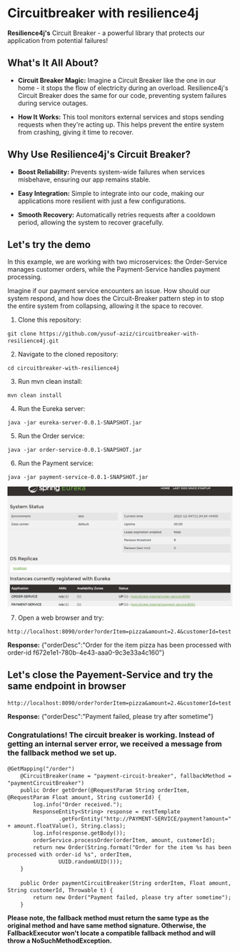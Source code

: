 # Circuitbreaker with resilience4j
**Resilience4j's** Circuit Breaker - a powerful library that protects our application from potential failures!

## What's It All About?

- **Circuit Breaker Magic:** Imagine a Circuit Breaker like the one in our home - it stops the flow of electricity during an overload. Resilience4j's Circuit Breaker does the same for our code, preventing system failures during service outages.

- **How It Works:** This tool monitors external services and stops sending requests when they're acting up. This helps prevent the entire system from crashing, giving it time to recover.

## Why Use Resilience4j's Circuit Breaker?

- **Boost Reliability:** Prevents system-wide failures when services misbehave, ensuring our app remains stable.

- **Easy Integration:** Simple to integrate into our code, making our applications more resilient with just a few configurations.

- **Smooth Recovery:** Automatically retries requests after a cooldown period, allowing the system to recover gracefully.

## Let's try the demo
In this example, we are working with two microservices: the Order-Service manages customer orders, while the Payment-Service handles payment processing. 

Imagine if our payment service encounters an issue. How should our system respond, and how does the Circuit-Breaker pattern step in to stop the entire system from collapsing, allowing it the space to recover.

1. Clone this repository:

```
git clone https://github.com/yusuf-aziz/circuitbreaker-with-resilience4j.git
```
2. Navigate to the cloned repository:

```
cd circuitbreaker-with-resilience4j
```
3. Run mvn clean install:

```
mvn clean install
```
4. Run the Eureka server:

```
java -jar eureka-server-0.0.1-SNAPSHOT.jar
```

5. Run the Order service:

```
java -jar order-service-0.0.1-SNAPSHOT.jar
```
6. Run the Payment service:

```
java -jar payment-service-0.0.1-SNAPSHOT.jar
```

![alt text](https://github.com/yusuf-aziz/circuitbreaker-with-resilience4j/blob/main/eureka-server-img.png?raw=true)

7. Open a web browser and try:

```
http://localhost:8090/order?orderItem=pizza&amount=2.4&customerId=test

```
**Response:**
{"orderDesc":"Order for the item pizza has been processed with order-id f672e1e1-780b-4e43-aaa0-9c3e33a4c160"}


## Let's close the Payement-Service and try the same endpoint in browser

```
http://localhost:8090/order?orderItem=pizza&amount=2.4&customerId=test

```
**Response:**
{"orderDesc":"Payment failed, please try after sometime"}

### Congratulations! The circuit breaker is working. Instead of getting an internal server error, we received a message from the fallback method we set up.

```
@GetMapping("/order")
	@CircuitBreaker(name = "payment-circuit-breaker", fallbackMethod = "paymentCircuitBreaker")
	public Order getOrder(@RequestParam String orderItem, @RequestParam Float amount, String customerId) {
		log.info("Order received.");
		ResponseEntity<String> response = restTemplate
				.getForEntity("http://PAYMENT-SERVICE/payment?amount=" + amount.floatValue(), String.class);
		log.info(response.getBody());
		orderService.processOrder(orderItem, amount, customerId);
		return new Order(String.format("Order for the item %s has been processed with order-id %s", orderItem,
				UUID.randomUUID()));
	}

	public Order paymentCircuitBreaker(String orderItem, Float amount, String customerId, Throwable t) {
		return new Order("Payment failed, please try after sometime");
	}
```

**Please note, the fallback method must return the same type as the original method and have same method signature. Otherwise, the FallbackExecutor won't locate a compatible fallback method and will throw a NoSuchMethodException.**



